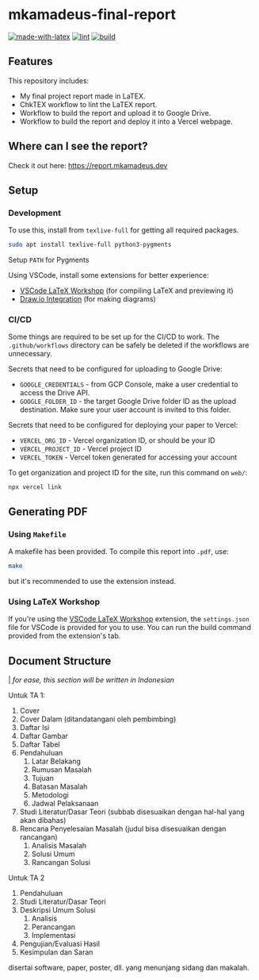 # mkamadeus-final-report

[![made-with-latex](https://img.shields.io/badge/Made%20with-LaTeX-1f425f.svg)](https://www.latex-project.org/)
[![lint](https://github.com/mkamadeus/final-report/actions/workflows/lint.yml/badge.svg)](https://github.com/mkamadeus/final-report/actions/workflows/lint.yml)
[![build](https://github.com/mkamadeus/final-report/actions/workflows/build.yml/badge.svg?branch=main)](https://github.com/mkamadeus/final-report/actions/workflows/build.yml)

## Features

This repository includes:

- My final project report made in LaTEX.
- ChkTEX workflow to lint the LaTEX report.
- Workflow to build the report and upload it to Google Drive.
- Workflow to build the report and deploy it into a Vercel webpage.

## Where can I see the report?

Check it out here: https://report.mkamadeus.dev

## Setup

### Development

To use this, install from `texlive-full` for getting all required packages.

```sh
sudo apt install texlive-full python3-pygments
```

Setup `PATH` for Pygments

Using VSCode, install some extensions for better experience:

- [VSCode LaTeX Workshop](https://github.com/James-Yu/LaTeX-Workshop) (for compiling LaTeX and previewing it)
- [Draw.io Integration](https://marketplace.visualstudio.com/items?itemName=hediet.vscode-drawio) (for making diagrams)

### CI/CD

Some things are required to be set up for the CI/CD to work. The `.github/workflows` directory can be safely be deleted if the workflows are unnecessary.

Secrets that need to be configured for uploading to Google Drive:

- `GOOGLE_CREDENTIALS` - from GCP Console, make a user credential to access the Drive API.
- `GOOGLE_FOLDER_ID` - the target Google Drive folder ID as the upload destination. Make sure your user account is invited to this folder.

Secrets that need to be configured for deploying your paper to Vercel:

- `VERCEL_ORG_ID` - Vercel organization ID, or should be your ID
- `VERCEL_PROJECT_ID` - Vercel project ID
- `VERCEL_TOKEN` - Vercel token generated for accessing your account

To get organization and project ID for the site, run this command on `web/`:

```
npx vercel link
```

## Generating PDF

### Using `Makefile`

A makefile has been provided. To compile this report into `.pdf`, use:

```sh
make
```

but it's recommended to use the extension instead.

### Using LaTeX Workshop

If you're using the [VSCode LaTeX Workshop](https://github.com/James-Yu/LaTeX-Workshop) extension, the `settings.json` file for VSCode is provided for you to use. You can run the build command provided from the extension's tab.

## Document Structure

| _for ease, this section will be written in Indonesian_

Untuk TA 1:

1. Cover
2. Cover Dalam (ditandatangani oleh pembimbing)
3. Daftar Isi
4. Daftar Gambar
5. Daftar Tabel
6. Pendahuluan
   1. Latar Belakang
   2. Rumusan Masalah
   3. Tujuan
   4. Batasan Masalah
   5. Metodologi
   6. Jadwal Pelaksanaan
7. Studi Literatur/Dasar Teori (subbab disesuaikan dengan hal-hal yang akan dibahas)
8. Rencana Penyelesaian Masalah (judul bisa disesuaikan dengan rancangan)
   1. Analisis Masalah
   2. Solusi Umum
   3. Rancangan Solusi

Untuk TA 2

1. Pendahuluan
2. Studi Literatur/Dasar Teori
3. Deskripsi Umum Solusi
   1. Analisis
   2. Perancangan
   3. Implementasi
4. Pengujian/Evaluasi Hasil
5. Kesimpulan dan Saran

disertai software, paper, poster, dll. yang menunjang sidang dan makalah.
